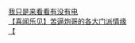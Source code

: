 [我只是来看看有没有电](http://tieba.baidu.com/p/2400218887?see_lz=1&pn=)   
[【喜闻乐见】苦逼炮哥的各大门派情缘](http://tieba.baidu.com/p/2399907486?see_lz=1&pn=)   
[【](http://tieba.baidu.com/p/2399379462?see_lz=1&pn=)   

